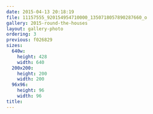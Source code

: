```yaml
---
date: 2015-04-13 20:18:19
file: 11157555_920154954710000_1350718057890287660_o
gallery: 2015-round-the-houses
layout: gallery-photo
ordering: 3
previous: f026829
sizes:
  640w:
    height: 428
    width: 640
  200x200:
    height: 200
    width: 200
  96x96:
    height: 96
    width: 96
title: 
---
```

